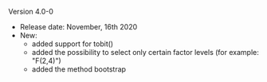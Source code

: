 Version 4.0-0
 - Release date: November, 16th 2020
 - New:
 	- added support for tobit()
	- added the possibility to select only certain factor levels (for example: "F(2,4)")
	- added the method bootstrap